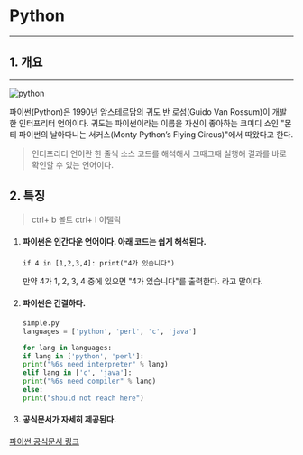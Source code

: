 # Python

---

## 1. 개요

---

![python](https://wikidocs.net/images/page/5/pahkey_KRRKrp.png)

파이썬(Python)은 1990년 암스테르담의 귀도 반 로섬(Guido Van Rossum)이 개발한 인터프리터 언어이다. 귀도는 파이썬이라는 이름을 자신이 좋아하는 코미디 쇼인 "몬티 파이썬의 날아다니는 서커스(Monty Python’s Flying Circus)"에서 따왔다고 한다.

> 인터프리터 언어란 한 줄씩 소스 코드를 해석해서 그때그때 실행해 결과를 바로 확인할 수 있는 언어이다.

## 2. 특징

> ctrl+ b 볼트 ctrl+ I 이탤릭

1. #### **파이썬은 인간다운 언어이다. 아래 코드는 쉽게 해석된다.**

   ~~~
   if 4 in [1,2,3,4]: print("4가 있습니다")
   ~~~

   

   만약 4가 1, 2, 3, 4 중에 있으면 "4가 있습니다"를 출력한다. 라고 말이다.

2. #### **파이썬은 간결하다.**

   ~~~python
   simple.py
   languages = ['python', 'perl', 'c', 'java']
   
   for lang in languages:
   if lang in ['python', 'perl']:
   print("%6s need interpreter" % lang)
   elif lang in ['c', 'java']:
   print("%6s need compiler" % lang)
   else:
   print("should not reach here")
   ~~~

   

3. #### **공식문서가 자세히 제공된다.**

[파이썬 공식문서 링크](https://docs.python.org/3/)